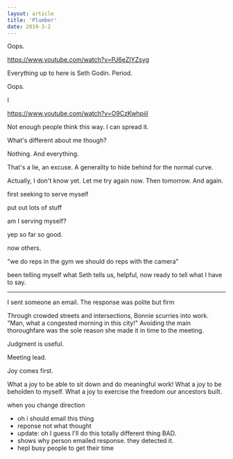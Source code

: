 ```yaml
---
layout: article
title: 'Plumber'
date: 2019-3-2
---
```


Oops.

https://www.youtube.com/watch?v=PJ6eZIYZsyg

Everything up to here is Seth Godin. Period.

Oops.

I

https://www.youtube.com/watch?v=O9CzKwhpiiI

Not enough people think this way. I can spread it.

What's different about me though?

Nothing. And everything.

That's a lie, an excuse. A generality to hide behind for the normal curve.

Actually, I don't know yet. Let me try again now. Then tomorrow. And again.

first seeking to serve myself

put out lots of stuff

am I serving myself?

yep so far so good.

now others.

"we do reps in the gym we should do reps with the camera"

been telling myself what Seth tells us, helpful, now ready to tell what I have to say.



-----



I sent someone an email. The response was polite but firm

Through crowded streets and intersections, Bonnie scurries into work. "Man, what a congested morning in this city!" Avoiding the main thoroughfare was the sole reason she made it in time to the meeting.

Judgment is useful.

Meeting lead.

Joy comes first.






What a joy to be able to sit down and do meaningful work!
What a joy to be beholden to myself.
What a joy to exercise the freedom our ancestors built.






when you change direction
- oh i should email this thing
- reponse not what thought
- update: oh I guess I'll do this totally different thing
BAD.
- shows why person emailed response. they detected it.
- hepl busy people to get their time
